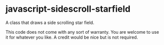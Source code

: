 javascript-sidescroll-starfield
===============================
A class that draws a side scrolling star field.

This code does not come with any sort of warranty.
You are welcome to use it for whatever you like.
A credit would be nice but is not required.
